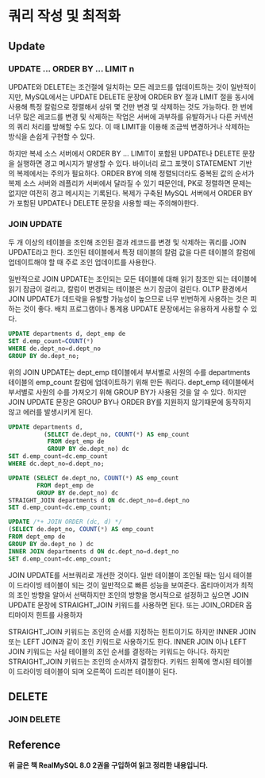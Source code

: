 # 쿼리 작성 및 최적화

## Update

### UPDATE ... ORDER BY ... LIMIT n

UPDATE와 DELETE는 조건절에 일치하는 모든 레코드를 업데이트하는 것이 일반적이지만, MySQL에서는 UPDATE DELETE 문장에 ORDER BY 절과 LIMIT 절을 동시에 사용해 특정 칼럼으로 정렬해서 상위 몇 건만 변경 및 삭제하는 것도 가능하다. 한 번에 너무 많은 레코드를 변경 및 삭제하는 작업은 서버에 과부하를 유발하거나 다른 커넥션의 쿼리 처리를 방해할 수도 있다. 이 때 LIMIT을 이용해 조금씩 변경하거나 삭제하는 방식을 손쉽게 구현할 수 있다.
  
하지만 복세 소스 서버에서 ORDER BY ... LIMIT이 포함된 UPDATE나 DELETE 문장을 실행하면 경고 메시지가 발생할 수 있다. 바이너리 로그 포맷이 STATEMENT 기반의 복제에서는 주의가 필요하다. ORDER BY에 의해 정렬되더라도 중복된 값의 순서가 복제 소스 서버와 레플리카 서버에서 달라질 수 있기 때문인데, PK로 정렬하면 문제는 없지만 여전히 경고 메시지는 기록된다. 복제가 구축된 MySQL 서버에서 ORDER BY가 포함된 UPDATE나 DELETE 문장을 사용할 때는 주의해야한다.

### JOIN UPDATE

두 개 이상의 테이블을 조인해 조인된 결과 레코드를 변경 및 삭제하는 쿼리를 JOIN UPDATE라고 한다. 조인된 테이블에서 특정 테이블의 칼럼 값을 다른 테이블의 칼럼에 업데이트해야 할 때 주로 조인 업데이트를 사용한다.
  
일반적으로 JOIN UPDATE는 조인되는 모든 테이블에 대해 읽기 참조만 되는 테이블에 읽기 잠금이 걸리고, 칼럼이 변경되는 테이블은 쓰기 잠금이 걸린다. OLTP 환경에서 JOIN UPDATE가 데드락을 유발할 가능성이 높으므로 너무 빈번하게 사용하는 것은 피하는 것이 좋다. 배치 프로그램이나 통계용 UPDATE 문장에서는 유용하게 사용할 수 있다.

```SQL
UPDATE departments d, dept_emp de
SET d.emp_count=COUNT(*)
WHERE de.dept_no=d.dept_no
GROUP BY de.dept_no;
```

위의 JOIN UPDATE는 dept_emp 테이블에서 부서별로 사원의 수를 departments 테이블의 emp_count 칼럼에 업데이트하기 위해 만든 쿼리다. dept_emp 테이블에서 부서별로 사원의 수를 가져오기 위해 GROUP BY가 사용된 것을 알 수 있다. 하지만 JOIN UPDATE 문장은 GROUP BY나 ORDER BY를 지원하지 않기때문에 동작하지 않고 에러를 발생시키게 된다.

```SQL
UPDATE departments d,
          (SELECT de.dept_no, COUNT(*) AS emp_count
           FROM dept_emp de
           GROUP BY de.dept_no) dc
SET d.emp_count=dc.emp_count
WHERE dc.dept_no=d.dept_no;

UPDATE (SELECT de.dept_no, COUNT(*) AS emp_count
        FROM dept_emp de
        GROUP BY de.dept_no) dc
STRAIGHT_JOIN departments d ON dc.dept_no=d.dept_no
SET d.emp_count=dc.emp_count;

UPDATE /*+ JOIN ORDER (dc, d) */
(SELECT de.dept_no, COUNT(*) AS emp_count
FROM dept_emp de
GROUP BY de.dept_no ) dc
INNER JOIN departments d ON dc.dept_no=d.dept_no
SET d.emp_count=dc.emp_count;
```

JOIN UPDATE를 서브쿼리로 개선한 것이다. 일반 테이블이 조인될 때는 임시 테이블이 드라이빙 테이블이 되는 것이 일반적으로 빠른 성능을 보여준다. 옵티마이저가 최적의 조인 방향을 알아서 선택하지만 조인의 방향을 명시적으로 설정하고 싶으면 JOIN UPDATE 문장에 STRAIGHT_JOIN 키워드를 사용하면 된다. 또는 JOIN_ORDER 옵티마이저 힌트를 사용하자
  
STRAIGHT_JOIN 키워드는 조인의 순서를 지정하는 힌트이기도 하지만 INNER JOIN 또는 LEFT JOIN과 같이 조인 키워드로 사용하기도 한다. INNER JOIN 이나 LEFT JOIN 키워드는 사실 테이블의 조인 순서를 결정하는 키워드는 아니다. 하지만 STRAIGHT_JOIN 키워드는 조인의 순서까지 결정한다. 키워드 왼쪽에 명시된 테이블이 드라이빙 테이블이 되며 오른쪽이 드리븐 테이블이 된다.

## DELETE

### JOIN DELETE 

## Reference 

**위 글은 책 RealMySQL 8.0 2권을 구입하여 읽고 정리한 내용입니다.**
